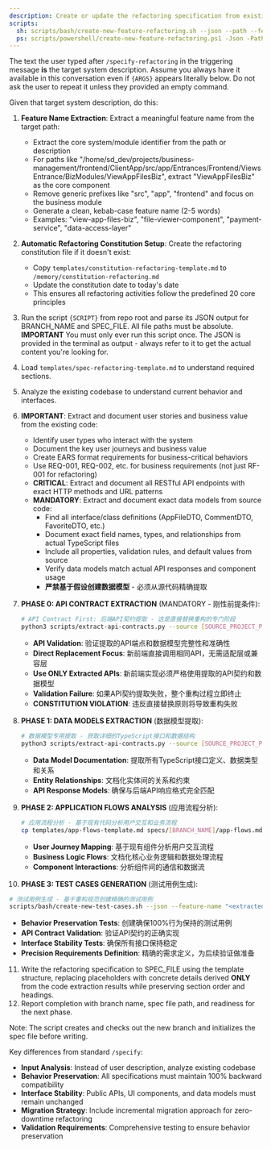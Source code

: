 ```yaml
---
description: Create or update the refactoring specification from existing code analysis.
scripts:
  sh: scripts/bash/create-new-feature-refactoring.sh --json --path --feature-name "<extracted-feature-name>" --target "{ARGS}"
  ps: scripts/powershell/create-new-feature-refactoring.ps1 -Json -Path -FeatureName "<extracted-feature-name>" "{ARGS}"
---
```


The text the user typed after `/specify-refactoring` in the triggering message **is** the target system description. Assume you always have it available in this conversation even if `{ARGS}` appears literally below. Do not ask the user to repeat it unless they provided an empty command.

Given that target system description, do this:

1. **Feature Name Extraction**: Extract a meaningful feature name from the target path:
   - Extract the core system/module identifier from the path or description
   - For paths like "/home/sd_dev/projects/business-management/frontend/ClientApp/src/app/Entrances/Frontend/ViewsEntrance/BizModules/ViewAppFilesBiz", extract "ViewAppFilesBiz" as the core component
   - Remove generic prefixes like "src", "app", "frontend" and focus on the business module
   - Generate a clean, kebab-case feature name (2-5 words)
   - Examples: "view-app-files-biz", "file-viewer-component", "payment-service", "data-access-layer"

2. **Automatic Refactoring Constitution Setup**: Create the refactoring constitution file if it doesn't exist:
   - Copy `templates/constitution-refactoring-template.md` to `/memory/constitution-refactoring.md`
   - Update the constitution date to today's date
   - This ensures all refactoring activities follow the predefined 20 core principles

3. Run the script `{SCRIPT}` from repo root and parse its JSON output for BRANCH_NAME and SPEC_FILE. All file paths must be absolute.
   **IMPORTANT** You must only ever run this script once. The JSON is provided in the terminal as output - always refer to it to get the actual content you're looking for.

4. Load `templates/spec-refactoring-template.md` to understand required sections.
5. Analyze the existing codebase to understand current behavior and interfaces.
6. **IMPORTANT**: Extract and document user stories and business value from the existing code:
   - Identify user types who interact with the system
   - Document the key user journeys and business value
   - Create EARS format requirements for business-critical behaviors
   - Use REQ-001, REQ-002, etc. for business requirements (not just RF-001 for refactoring)
   - **CRITICAL**: Extract and document all RESTful API endpoints with exact HTTP methods and URL patterns
   - **MANDATORY**: Extract and document exact data models from source code:
     - Find all interface/class definitions (AppFileDTO, CommentDTO, FavoriteDTO, etc.)
     - Document exact field names, types, and relationships from actual TypeScript files
     - Include all properties, validation rules, and default values from source
     - Verify data models match actual API responses and component usage
     - **严禁基于假设创建数据模型** - 必须从源代码精确提取

7. **PHASE 0: API CONTRACT EXTRACTION** (MANDATORY - 刚性前提条件):
   ```bash
   # API Contract First: 后端API契约提取 - 这是直接替换重构的专门阶段
   python3 scripts/extract-api-contracts.py --source [SOURCE_PROJECT_PATH] --output specs/[BRANCH_NAME]/api-contracts.md
   ```
   - **API Validation**: 验证提取的API端点和数据模型完整性和准确性
   - **Direct Replacement Focus**: 新前端直接调用相同API，无需适配层或兼容层
   - **Use ONLY Extracted APIs**: 新前端实现必须严格使用提取的API契约和数据模型
   - **Validation Failure**: 如果API契约提取失败，整个重构过程立即终止
   - **CONSTITUTION VIOLATION**: 违反直接替换原则将导致重构失败

8. **PHASE 1: DATA MODELS EXTRACTION** (数据模型提取):
   ```bash
   # 数据模型专用提取 - 获取详细的TypeScript接口和数据结构
   python3 scripts/extract-api-contracts.py --source [SOURCE_PROJECT_PATH] --output specs/[BRANCH_NAME]/data-models.md --mode data-models
   ```
   - **Data Model Documentation**: 提取所有TypeScript接口定义、数据类型和关系
   - **Entity Relationships**: 文档化实体间的关系和约束
   - **API Response Models**: 确保与后端API响应格式完全匹配

9. **PHASE 2: APPLICATION FLOWS ANALYSIS** (应用流程分析):
   ```bash
   # 应用流程分析 - 基于现有代码分析用户交互和业务流程
   cp templates/app-flows-template.md specs/[BRANCH_NAME]/app-flows.md
   ```
   - **User Journey Mapping**: 基于现有组件分析用户交互流程
   - **Business Logic Flows**: 文档化核心业务逻辑和数据处理流程
   - **Component Interactions**: 分析组件间的通信和数据流

10. **PHASE 3: TEST CASES GENERATION** (测试用例生成):
   ```bash
   # 测试用例生成 - 基于重构规范创建精确的测试用例
   scripts/bash/create-new-test-cases.sh --json --feature-name "<extracted-feature-name>" --target "$ARGUMENTS"
   ```
   - **Behavior Preservation Tests**: 创建确保100%行为保持的测试用例
   - **API Contract Validation**: 验证API契约的正确实现
   - **Interface Stability Tests**: 确保所有接口保持稳定
   - **Precision Requirements Definition**: 精确的需求定义，为后续验证做准备

11. Write the refactoring specification to SPEC_FILE using the template structure, replacing placeholders with concrete details derived **ONLY** from the code extraction results while preserving section order and headings.
12. Report completion with branch name, spec file path, and readiness for the next phase.

Note: The script creates and checks out the new branch and initializes the spec file before writing.

Key differences from standard `/specify`:
- **Input Analysis**: Instead of user description, analyze existing codebase
- **Behavior Preservation**: All specifications must maintain 100% backward compatibility
- **Interface Stability**: Public APIs, UI components, and data models must remain unchanged
- **Migration Strategy**: Include incremental migration approach for zero-downtime refactoring
- **Validation Requirements**: Comprehensive testing to ensure behavior preservation